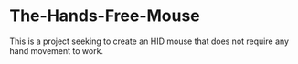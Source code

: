 # The-Hands-Free-Mouse
This is a project seeking to create an HID mouse that does not require any hand movement to work.

